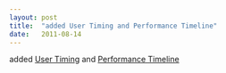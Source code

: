 ```yaml
---
layout: post
title:  "added User Timing and Performance Timeline"
date:   2011-08-14
---
```


added <a href="http://www.w3.org/TR/user-timing/">User Timing</a> and <a href="http://www.w3.org/TR/performance-timeline/">Performance Timeline</a>

